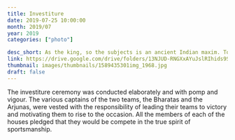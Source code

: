 ```yaml
---
title: Investiture
date: 2019-07-25 10:00:00
month: 2019/07
year: 2019
categories: ["photo"]

desc_short: As the king, so the subjects is an ancient Indian maxim. To carve leaders who can create, build & co-ordinate a team is the essence of the Investiture ceremony.
link: https://drive.google.com/drive/folders/13NJUD-RNGXxAYuJslRIhids9ShHR4L54
thumbnail: images/thumbnails/1589435301img_1968.jpg
draft: false
---
```


The investiture ceremony was conducted elaborately and with pomp and vigour. The various captains of the two teams, the Bharatas and the Arjunas, were vested with the responsibility of leading their teams to victory and motivating them to rise to the occasion. All the members of each of the houses pledged that they would be compete in the true spirit of sportsmanship.